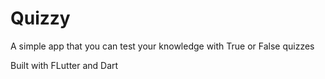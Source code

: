 # Quizzy

<p>A simple app that you can test your knowledge with True or False quizzes</p>

<p>Built with FLutter and Dart</p>
